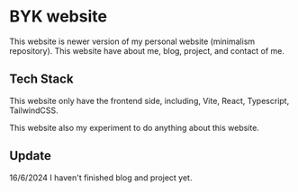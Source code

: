 # BYK website

This website is newer version of my personal website (minimalism repository). This website have about me, blog, project, and contact of me.



## Tech Stack

This website only have the frontend side, including, Vite, React, Typescript, TailwindCSS.

This website also my experiment to do anything about this website.

## Update

16/6/2024 I haven't finished blog and project yet.